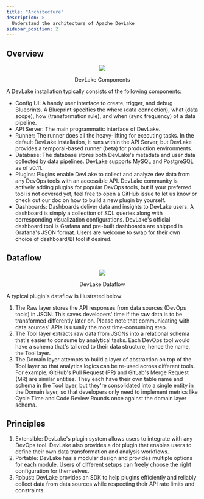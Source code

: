 ```yaml
---
title: "Architecture"
description: >
  Understand the architecture of Apache DevLake
sidebar_position: 2
---
```


## Overview

<p align="center"><img src="/img/Architecture/arch-component.svg" /></p>
<p align="center">DevLake Components</p>

A DevLake installation typically consists of the following components:

- Config UI: A handy user interface to create, trigger, and debug Blueprints. A Blueprint specifies the where (data connection), what (data scope), how (transformation rule), and when (sync frequency) of a data pipeline.
- API Server: The main programmatic interface of DevLake.
- Runner: The runner does all the heavy-lifting for executing tasks. In the default DevLake installation, it runs within the API Server, but DevLake provides a temporal-based runner (beta) for production environments.
- Database: The database stores both DevLake's metadata and user data collected by data pipelines. DevLake supports MySQL and PostgreSQL as of v0.11.
- Plugins: Plugins enable DevLake to collect and analyze dev data from any DevOps tools with an accessible API. DevLake community is actively adding plugins for popular DevOps tools, but if your preferred tool is not covered yet, feel free to open a GitHub issue to let us know or check out our doc on how to build a new plugin by yourself.
- Dashboards: Dashboards deliver data and insights to DevLake users. A dashboard is simply a collection of SQL queries along with corresponding visualization configurations. DevLake's official dashboard tool is Grafana and pre-built dashboards are shipped in Grafana's JSON format. Users are welcome to swap for their own choice of dashboard/BI tool if desired.

## Dataflow

<p align="center"><img src="/img/Architecture/arch-dataflow.svg" /></p>
<p align="center">DevLake Dataflow</p>

A typical plugin's dataflow is illustrated below:

1. The Raw layer stores the API responses from data sources (DevOps tools) in JSON. This saves developers' time if the raw data is to be transformed differently later on. Please note that communicating with data sources' APIs is usually the most time-consuming step.
2. The Tool layer extracts raw data from JSONs into a relational schema that's easier to consume by analytical tasks. Each DevOps tool would have a schema that's tailored to their data structure, hence the name, the Tool layer.
3. The Domain layer attempts to build a layer of abstraction on top of the Tool layer so that analytics logics can be re-used across different tools. For example, GitHub's Pull Request (PR) and GitLab's Merge Request (MR) are similar entities. They each have their own table name and schema in the Tool layer, but they're consolidated into a single entity in the Domain layer, so that developers only need to implement metrics like Cycle Time and Code Review Rounds once against the domain layer schema.

## Principles

1. Extensible: DevLake's plugin system allows users to integrate with any DevOps tool. DevLake also provides a dbt plugin that enables users to define their own data transformation and analysis workflows.
2. Portable: DevLake has a modular design and provides multiple options for each module. Users of different setups can freely choose the right configuration for themselves.
3. Robust: DevLake provides an SDK to help plugins efficiently and reliably collect data from data sources while respecting their API rate limits and constraints.

<br/>
